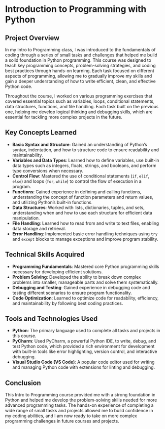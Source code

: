 # **Introduction to Programming with Python**

## **Project Overview**

In my Intro to Programming class, I was introduced to the fundamentals of coding through a series of small tasks and challenges that helped me build a solid foundation in Python programming. This course was designed to teach key programming concepts, problem-solving strategies, and coding best practices through hands-on learning. Each task focused on different aspects of programming, allowing me to gradually improve my skills and gain a deeper understanding of how to write efficient, clean, and effective Python code.

Throughout the course, I worked on various programming exercises that covered essential topics such as variables, loops, conditional statements, data structures, functions, and file handling. Each task built on the previous one, helping me develop logical thinking and debugging skills, which are essential for tackling more complex projects in the future.

## **Key Concepts Learned**

- **Basic Syntax and Structure**: Gained an understanding of Python’s syntax, indentation, and how to structure code to ensure readability and maintainability.
- **Variables and Data Types**: Learned how to define variables, use built-in data types such as integers, floats, strings, and booleans, and perform type conversions when necessary.
- **Control Flow**: Mastered the use of conditional statements (`if`, `elif`, `else`) and loops (`for`, `while`) to control the flow of execution in a program.
- **Functions**: Gained experience in defining and calling functions, understanding the concept of function parameters and return values, and utilizing Python’s built-in functions.
- **Data Structures**: Worked with lists, dictionaries, tuples, and sets, understanding when and how to use each structure for efficient data manipulation.
- **File Handling**: Learned how to read from and write to text files, enabling data storage and retrieval.
- **Error Handling**: Implemented basic error handling techniques using `try` and `except` blocks to manage exceptions and improve program stability.

## **Technical Skills Acquired**

- **Programming Fundamentals**: Mastered core Python programming skills necessary for developing efficient solutions.
- **Problem Solving**: Developed the ability to break down complex problems into smaller, manageable parts and solve them systematically.
- **Debugging and Testing**: Gained experience in debugging code and testing different scenarios to ensure program functionality.
- **Code Optimization**: Learned to optimize code for readability, efficiency, and maintainability by following best coding practices.

## **Tools and Technologies Used**

- **Python**: The primary language used to complete all tasks and projects in this course.
- **PyCharm**: Used PyCharm, a powerful Python IDE, to write, debug, and test Python code, which provided a rich environment for development with built-in tools like error highlighting, version control, and interactive debugging.
- **Visual Studio Code (VS Code)**: A popular code editor used for writing and managing Python code with extensions for linting and debugging.

## **Conclusion**

This Intro to Programming course provided me with a strong foundation in Python and helped me develop the problem-solving skills needed for more advanced programming tasks. The hands-on experience of completing a wide range of small tasks and projects allowed me to build confidence in my coding abilities, and I am now ready to take on more complex programming challenges in future courses and projects.
